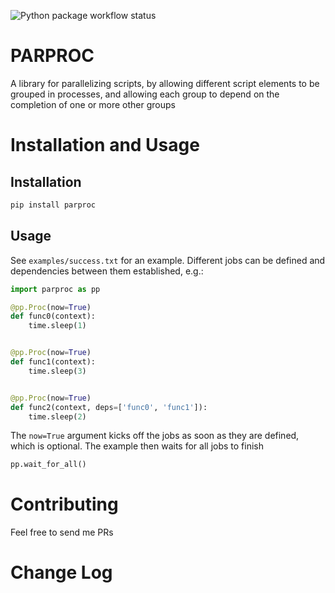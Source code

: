 ![Python package workflow status](https://github.com/magicl/parproc/actions/workflows/python-package.yml/badge.svg)


# PARPROC

A library for parallelizing scripts, by allowing different script elements to be grouped in
processes, and allowing each group to depend on the completion of one or more other groups


# Installation and Usage

## Installation

```sh
pip install parproc
```

## Usage

See ```examples/success.txt``` for an example. Different jobs can be defined and dependencies between them established, e.g.:

```python
import parproc as pp

@pp.Proc(now=True)
def func0(context):
    time.sleep(1)


@pp.Proc(now=True)
def func1(context):
    time.sleep(3)


@pp.Proc(now=True)
def func2(context, deps=['func0', 'func1']):
    time.sleep(2)
```

The ```now=True``` argument kicks off the jobs as soon as they are defined, which is optional. The example then waits for all jobs to finish

```python
pp.wait_for_all()
```


# Contributing

Feel free to send me PRs


# Change Log

